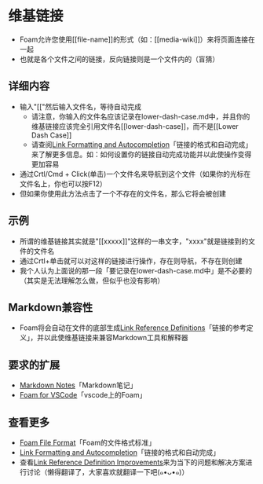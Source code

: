 # 维基链接
- Foam允许您使用[[file-name]]的形式（如：[[media-wiki]]）来将页面连接在一起
- 也就是各个文件之间的链接，反向链接则是一个文件内的（盲猜）

## 详细内容
- 输入"[["然后输入文件名，等待自动完成
  - 请注意，你输入的文件名应该记录在lower-dash-case.md中，并且你的维基链接应该完全引用文件名[[lower-dash-case]]，而不是[[Lower Dash Case]]
  - 请查阅[Link Formatting and Autocompletion](link_formatting_and_autocompletion.md)「链接的格式和自动完成」来了解更多信息。如：如何设置你的链接自动完成功能并以此使操作变得更加容易
- 通过Crtl/Cmd + Click(单击)一个文件名来导航到这个文件（如果你的光标在文件名上，你也可以按F12）
- 但如果你使用此方法点击了一个不存在的文件名，那么它将会被创建

## 示例
- 所谓的维基链接其实就是"[[xxxxx]]"这样的一串文字，"xxxx"就是链接到的文件的文件名
- 通过Crtl+单击就可以对这样的链接进行操作，存在则导航，不存在则创建
- 我个人认为上面说的那一段「要记录在lower-dash-case.md中」是不必要的（其实是无法理解怎么做，但似乎也没有影响）

## Markdown兼容性
- Foam将会自动在文件的底部生成[Link Reference Definitions](link_reference_definitions.md)「链接的参考定义」，并以此使维基链接来兼容Markdown工具和解释器

## 要求的扩展
- [Markdown Notes](https://marketplace.visualstudio.com/items?itemName=kortina.vscode-markdown-notes)「Markdown笔记」
- [Foam for VSCode](https://marketplace.visualstudio.com/items?itemName=foam.foam-vscode)「vscode上的Foam」

## 查看更多
- [Foam File Format](foam_file_format.md)「Foam的文件格式标准」
- [Link Formatting and Autocompletion](link_formatting_and_autocompletion.md)「链接的格式和自动完成」
- 查看[Link Reference Definition Improvements](https://foambubble.github.io/foam/link-reference-definition-improvements)来为当下的问题和解决方案进行讨论（懒得翻译了，大家喜欢就翻译一下吧(๑•ᴗ•๑)）